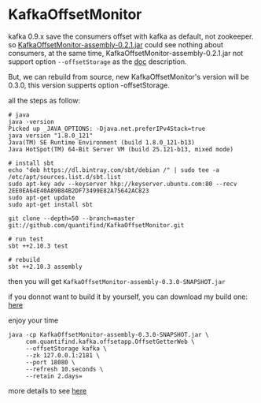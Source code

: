 # KafkaOffsetMonitor

kafka 0.9.x save the consumers offset with kafka as default, not zookeeper.
so  [KafkaOffsetMonitor-assembly-0.2.1.jar](https://github.com/quantifind/KafkaOffsetMonitor) could see nothing about consumers, at the same time,  KafkaOffsetMonitor-assembly-0.2.1.jar not support option `--offsetStorage` as the [doc](https://github.com/quantifind/KafkaOffsetMonitor) description.

But, we can rebuild from source, new KafkaOffsetMonitor's version will be 0.3.0, this version supperts option -offsetStorage.

all the steps as follow:

```
# java
java -version
Picked up _JAVA_OPTIONS: -Djava.net.preferIPv4Stack=true
java version "1.8.0_121"
Java(TM) SE Runtime Environment (build 1.8.0_121-b13)
Java HotSpot(TM) 64-Bit Server VM (build 25.121-b13, mixed mode)

# install sbt
echo "deb https://dl.bintray.com/sbt/debian /" | sudo tee -a /etc/apt/sources.list.d/sbt.list
sudo apt-key adv --keyserver hkp://keyserver.ubuntu.com:80 --recv 2EE0EA64E40A89B84B2DF73499E82A75642AC823
sudo apt-get update
sudo apt-get install sbt

git clone --depth=50 --branch=master git://github.com/quantifind/KafkaOffsetMonitor.git 

# run test
sbt ++2.10.3 test

# rebuild
sbt ++2.10.3 assembly
```

then you will get `KafkaOffsetMonitor-assembly-0.3.0-SNAPSHOT.jar`

if you donnot want to build it by yourself, you can download my build one: [here](KafkaOffsetMonitor-assembly-0.3.0-SNAPSHOT.jar)

enjoy your time 

```
java -cp KafkaOffsetMonitor-assembly-0.3.0-SNAPSHOT.jar \
     com.quantifind.kafka.offsetapp.OffsetGetterWeb \
     --offsetStorage kafka \
     --zk 127.0.0.1:2181 \
     --port 18080 \
     --refresh 10.seconds \
     --retain 2.days=
```


more details to see [here](https://github.com/quantifind/KafkaOffsetMonitor)

